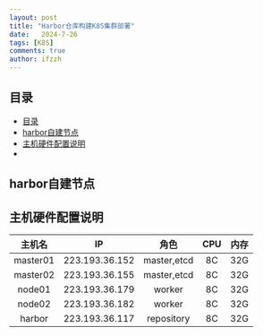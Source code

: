 ```yaml
---
layout: post
title: "Harbor仓库构建K8S集群部署"
date:   2024-7-26
tags: [K8S]
comments: true
author: ifzzh
---
```


<!-- ###### 说明： -->

<!-- more -->

## 目录

- [目录](#目录)
- [harbor自建节点](#harbor自建节点)
- [主机硬件配置说明](#主机硬件配置说明)
- [](#)

## harbor自建节点


## 主机硬件配置说明

|主机名|IP|角色|CPU|内存|
|:-: | :-:|:-:|:-:|:-:|
|master01|223.193.36.152|master,etcd|8C|32G|
|master02|223.193.36.155|master,etcd|8C|32G|
|node01|223.193.36.179|worker|8C|32G|
|node02|223.193.36.182|worker|8C|32G|
|harbor|223.193.36.117|repository|8C|32G|

## 